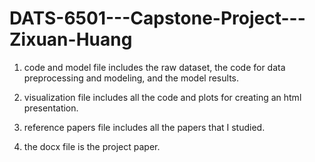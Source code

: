 # DATS-6501---Capstone-Project---Zixuan-Huang

1. code and model file includes the raw dataset, the code for data preprocessing and modeling, and the model results.

2. visualization file includes all the code and plots for creating an html presentation.

3. reference papers file includes all the papers that I studied.

4. the docx file is the project paper.
